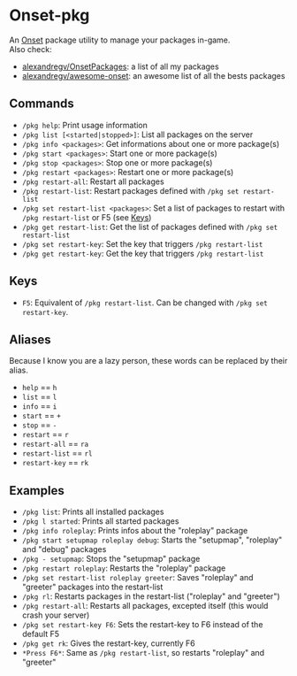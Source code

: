 # Onset-pkg
An [Onset](https://playonset.com) package utility to manage your packages in-game.  
Also check: 
- [alexandregv/OnsetPackages](https://github.com/alexandregv/OnsetPackages): a list of all my packages
- [alexandregv/awesome-onset](https://github.com/alexandregv/awesome-onset): an awesome list of all the bests packages

## Commands
- `/pkg help`: Print usage information
- `/pkg list [<started|stopped>]`: List all packages on the server
- `/pkg info <packages>`: Get informations about one or more package(s)
- `/pkg start <packages>`: Start one or more package(s)
- `/pkg stop <packages>`: Stop one or more package(s)
- `/pkg restart <packages>`: Restart one or more package(s)
- `/pkg restart-all`: Restart all packages
- `/pkg restart-list`: Restart packages defined with `/pkg set restart-list`
- `/pkg set restart-list <packages>`: Set a list of packages to restart with `/pkg restart-list` or F5 (see [Keys](#keys))
- `/pkg get restart-list`: Get the list of packages defined with `/pkg set restart-list`
- `/pkg set restart-key`: Set the key that triggers `/pkg restart-list`
- `/pkg get restart-key`: Get the key that triggers `/pkg restart-list`

## Keys
- `F5`: Equivalent of `/pkg restart-list`. Can be changed with `/pkg set restart-key`.

## Aliases
Because I know you are a lazy person, these words can be replaced by their alias.
- `help` == `h`
- `list` == `l`
- `info` == `i`
- `start` == `+`
- `stop` == `-`
- `restart` == `r`
- `restart-all` == `ra`
- `restart-list` == `rl`
- `restart-key` == `rk`

## Examples
- `/pkg list`: Prints all installed packages
- `/pkg l started`: Prints all started packages
- `/pkg info roleplay`: Prints infos about the "roleplay" package
- `/pkg start setupmap roleplay debug`: Starts the "setupmap", "roleplay" and "debug" packages
- `/pkg - setupmap`: Stops the "setupmap" package
- `/pkg restart roleplay`: Restarts the "roleplay" package
- `/pkg set restart-list roleplay greeter`: Saves "roleplay" and "greeter" packages into the restart-list
- `/pkg rl`: Restarts packages in the restart-list ("roleplay" and "greeter")
- `/pkg restart-all`: Restarts all packages, excepted itself (this would crash your server)
- `/pkg set restart-key F6`: Sets the restart-key to F6 instead of the default F5
- `/pkg get rk`: Gives the restart-key, currently F6
- `*Press F6*`: Same as `/pkg restart-list`, so restarts "roleplay" and "greeter"
